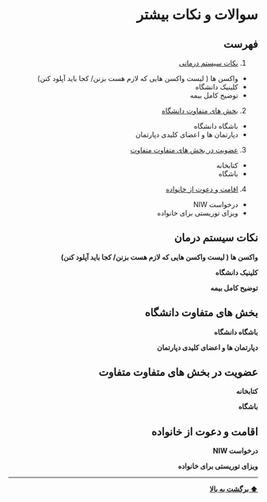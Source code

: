 <div dir="rtl">

# سوالات و نکات بیشتر

## فهرست
1. [نکات سیستم درمانی](#نکات-سیستم-درمان)
* واکسن ها ( لیست واکسن هایی که لازم هست بزنن/ کجا باید آپلود کنن)
* کلینیک دانشگاه
* توضیح کامل بیمه
2. [بخش های متفاوت دانشگاه](#بخش-های-متفاوت-دانشگاه)
* باشگاه دانشگاه
* دپارتمان ها و اعضای کلیدی دپارتمان
3. [عضویت در بخش های متفاوت متفاوت](#عضویت-در-بخش-های-متفاوت-متفاوت)
* کتابخانه
* باشگاه
4. [اقامت و دعوت از خانواده](#اقامت-و-دعوت-از-خانواده)
* درخواست NIW
* ویزای توریستی برای خانواده


## نکات سیستم درمان
**واکسن ها ( لیست واکسن هایی که لازم هست بزنن/ کجا باید آپلود کنن)**

**کلینیک دانشگاه**

**توضیح کامل بیمه**

## بخش های متفاوت دانشگاه
**باشگاه دانشگاه**

**دپارتمان ها و اعضای کلیدی دپارتمان**

## عضویت در بخش های متفاوت متفاوت
**کتابخانه**

**باشگاه**

## اقامت و دعوت از خانواده
**درخواست NIW**

**ویزای توریستی برای خانواده**


---
**[⬆ برگشت به بالا](#سوالات-و-نکات-بیشتر)**
</div>